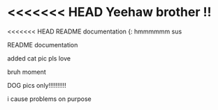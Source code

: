 <<<<<<< HEAD
Yeehaw brother !! 
=======
<<<<<<< HEAD
README documentation {: hmmmmmm sus

README documentation

added cat pic pls love 

bruh moment

DOG pics only!!!!!!!!!!

i cause problems on purpose
